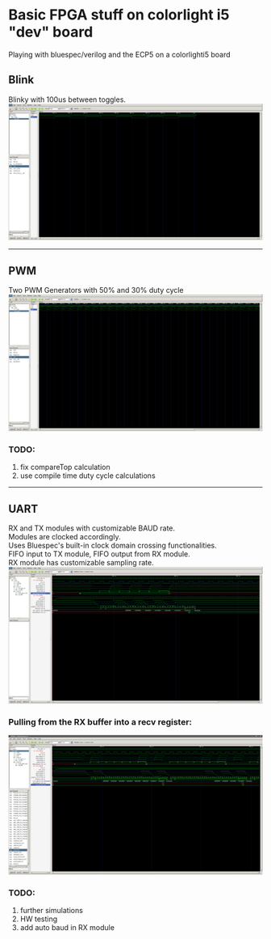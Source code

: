 # Basic FPGA stuff on colorlight i5 "dev" board

Playing with bluespec/verilog and the ECP5 on a colorlighti5 board
## Blink
Blinky with 100us between toggles.
![yo](doc/blinky200us.png)

---

## PWM
Two PWM Generators with 50% and 30% duty cycle
![yo](doc/pwm.png)
### TODO:
1. fix compareTop calculation
2. use compile time duty cycle calculations

---

## UART
RX and TX modules with customizable BAUD rate. <br>
Modules are clocked accordingly. <br>
Uses Bluespec's built-in clock domain crossing functionalities. <br>
FIFO input to TX module, FIFO output from RX module. <br>
RX module has customizable sampling rate.
![yo](doc/uart1.png)
### Pulling from the RX buffer into a recv register:
![yo](doc/uart2.png)
### TODO:
1. further simulations
2. HW testing
3. add auto baud in RX module